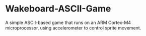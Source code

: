 # Wakeboard-ASCII-Game
A simple ASCII-based game that runs on an ARM Cortex-M4 microprocessor, using accelerometer to control sprite movement.
